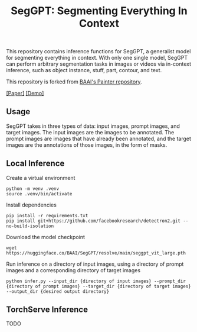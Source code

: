 <div align="center">
<h1>SegGPT: Segmenting Everything In Context </h1>

</div>

<br>

   This repository contains inference functions for SegGPT, a generalist model for segmenting everything in context. With only one single model, SegGPT can perform arbitrary segmentation tasks in images or videos via in-context inference, such as object instance, stuff, part, contour, and text. 

  This repository is forked from [BAAI's Painter repository](https://github.com/baaivision/Painter).

[[Paper]](https://arxiv.org/abs/2304.03284)
[[Demo]](https://huggingface.co/spaces/BAAI/SegGPT)


## **Usage**

SegGPT takes in three types of data: input images, prompt images, and target images. The input images are the images to be annotated. The prompt images are images that have already been annotated, and the target images are the annotations of those images, in the form of masks. 

## **Local Inference**

Create a virtual environment
```
python -m venv .venv
source .venv/bin/activate
```

Install dependencies
```
pip install -r requirements.txt
pip install git+https://github.com/facebookresearch/detectron2.git --no-build-isolation
```

Download the model checkpoint
```
wget https://huggingface.co/BAAI/SegGPT/resolve/main/seggpt_vit_large.pth
```

Run inference on a directory of input images, using a directory of prompt images and a corresponding directory of target images
```
python infer.py --input_dir {directory of input images} --prompt_dir {directory of prompt images} --target_dir {directory of target images} --output_dir {desired output directory}
```


## **TorchServe Inference**

TODO
